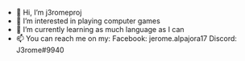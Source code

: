 - 👋 Hi, I’m j3romeproj
- 👀 I’m interested in playing computer games
- 🌱 I’m currently learning as much language as I can
- 📫 You can reach me on my:
      Facebook: jerome.alpajora17
      Discord: J3rome#9940

<!---
J3rome02/J3rome02 is a ✨ special ✨ repository because its `README.md` (this file) appears on your GitHub profile.
You can click the Preview link to take a look at your changes.
--->
